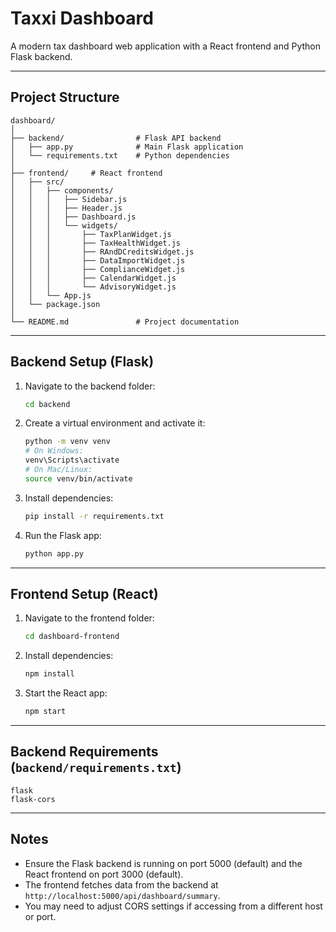 # Taxxi Dashboard

A modern tax dashboard web application with a React frontend and Python Flask backend.

---

## Project Structure

```
dashboard/
│
├── backend/                # Flask API backend
│   ├── app.py              # Main Flask application
│   └── requirements.txt    # Python dependencies
│
├── frontend/     # React frontend
│   ├── src/
│   │   ├── components/
│   │   │   ├── Sidebar.js
│   │   │   ├── Header.js
│   │   │   ├── Dashboard.js
│   │   │   └── widgets/
│   │   │       ├── TaxPlanWidget.js
│   │   │       ├── TaxHealthWidget.js
│   │   │       ├── RAndDCreditsWidget.js
│   │   │       ├── DataImportWidget.js
│   │   │       ├── ComplianceWidget.js
│   │   │       ├── CalendarWidget.js
│   │   │       └── AdvisoryWidget.js
│   │   └── App.js
│   └── package.json
│
└── README.md               # Project documentation
```

---

## Backend Setup (Flask)

1. Navigate to the backend folder:
   ```bash
   cd backend
   ```
2. Create a virtual environment and activate it:
   ```bash
   python -m venv venv
   # On Windows:
   venv\Scripts\activate
   # On Mac/Linux:
   source venv/bin/activate
   ```
3. Install dependencies:
   ```bash
   pip install -r requirements.txt
   ```
4. Run the Flask app:
   ```bash
   python app.py
   ```

---

## Frontend Setup (React)

1. Navigate to the frontend folder:
   ```bash
   cd dashboard-frontend
   ```
2. Install dependencies:
   ```bash
   npm install
   ```
3. Start the React app:
   ```bash
   npm start
   ```

---

## Backend Requirements (`backend/requirements.txt`)
```
flask
flask-cors
```

---

## Notes
- Ensure the Flask backend is running on port 5000 (default) and the React frontend on port 3000 (default).
- The frontend fetches data from the backend at `http://localhost:5000/api/dashboard/summary`.
- You may need to adjust CORS settings if accessing from a different host or port. 
